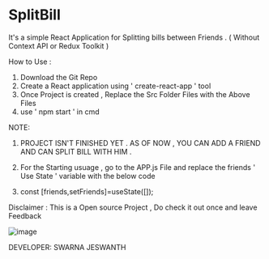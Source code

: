 # SplitBill
It's a simple React Application for Splitting bills between Friends .  ( Without Context API or Redux Toolkit )

How to Use :
  1. Download the Git Repo
  2. Create a React application using ' create-react-app ' tool
  3. Once Project is created , Replace the Src Folder Files with the Above Files
  4. use ' npm start ' in cmd

NOTE:
  1. PROJECT ISN'T FINISHED YET . AS OF NOW , YOU CAN ADD A FRIEND AND CAN SPLIT BILL WITH HIM  . 



  1. For the Starting usuage , go to the APP.js File and replace the  friends ' Use State ' variable  with the below code
  2. const [friends,setFriends]=useState([]);

Disclaimer :
  This is a Open source Project , Do check it out once and leave Feedback

![image](https://github.com/swarnajeswanth/SplitBill/assets/41503134/c70213d7-ed4d-482e-88d1-95c30835ba44)



DEVELOPER:
SWARNA JESWANTH

